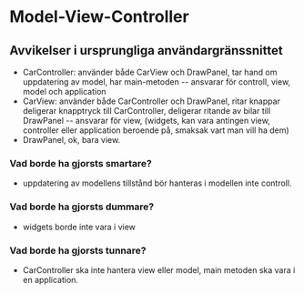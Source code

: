 # Model-View-Controller
## Avvikelser i ursprungliga användargränssnittet
- CarController: använder både CarView och DrawPanel, tar hand om uppdatering av model, har main-metoden
-- ansvarar för controll, view, model och application
- CarView: använder både CarController och DrawPanel, ritar knappar deligerar knapptryck till CarController, deligerar ritande av bilar till DrawPanel
-- ansvarar för view, (widgets, kan vara antingen view, controller eller application beroende på, smaksak vart man vill ha dem)
- DrawPanel, ok, bara view.
### Vad borde ha gjorsts smartare?
- uppdatering av modellens tillstånd bör hanteras i modellen inte controll. 
### Vad borde ha gjorsts dummare?
- widgets borde inte vara i view
### Vad borde ha gjorsts tunnare?
- CarController ska inte hantera view eller model, main metoden ska vara i en application.
